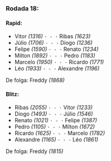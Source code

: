 ### Rodada 18:

#### Rapid:

* Vitor *(1316)* `· - ·` Ribas *(1623)*  
* Júlio *(1706)* `· - ·` Diogo *(1236)*  
* Felipe *(1590)* `· - ·` Renato *(1234)*  
* Milton *(1892)* `· - ·` Pedro *(1183)*  
* Marcelo *(1950)* `· - ·` Ricardo *(1771)*  
* Léo *(1933)* `· - ·` Alexandre *(1196)*  

De folga: Freddy *(1868)*

#### Blitz:

* Ribas *(2055)* `· - ·` Vitor *(1233)*  
* Diogo *(1493)* `· - ·` Júlio *(1546)*  
* Renato *(1021)* `· - ·` Felipe *(1387)*  
* Pedro *(1105)* `· - ·` Milton *(1672)*  
* Ricardo *(1625)* `· - ·` Marcelo *(1782)*  
* Alexandre *(1165)* `· - ·` Léo *(1861)*  

De folga: Freddy *(1815)*

